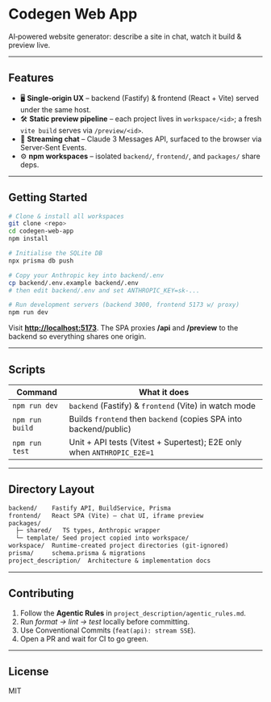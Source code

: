 # Codegen Web App

AI‑powered website generator: describe a site in chat, watch it build & preview live.

---

## Features

* 🖥️ **Single‑origin UX** – backend (Fastify) & frontend (React + Vite) served under the same host.
* 🛠 **Static preview pipeline** – each project lives in `workspace/<id>`; a fresh `vite build` serves via `/preview/<id>`.
* 💬 **Streaming chat** – Claude 3 Messages API, surfaced to the browser via Server‑Sent Events.
* ⚙️ **npm workspaces** – isolated `backend/`, `frontend/`, and `packages/` share deps.

---

## Getting Started

```bash
# Clone & install all workspaces
git clone <repo>
cd codegen-web-app
npm install

# Initialise the SQLite DB
npx prisma db push

# Copy your Anthropic key into backend/.env
cp backend/.env.example backend/.env
# then edit backend/.env and set ANTHROPIC_KEY=sk‑...

# Run development servers (backend 3000, frontend 5173 w/ proxy)
npm run dev
```

Visit **[http://localhost:5173](http://localhost:5173)**. The SPA proxies **/api** and **/preview** to the backend so everything shares one origin.

---

## Scripts

| Command         | What it does                                                           |
| --------------- | ---------------------------------------------------------------------- |
| `npm run dev`   | `backend` (Fastify) & `frontend` (Vite) in watch mode                  |
| `npm run build` | Builds `frontend` then `backend` (copies SPA into backend/public)      |
| `npm run test`  | Unit + API tests (Vitest + Supertest); E2E only when `ANTHROPIC_E2E=1` |

---

## Directory Layout

```txt
backend/    Fastify API, BuildService, Prisma
frontend/   React SPA (Vite) – chat UI, iframe preview
packages/
  ├─ shared/   TS types, Anthropic wrapper
  └─ template/ Seed project copied into workspace/
workspace/  Runtime‑created project directories (git‑ignored)
prisma/     schema.prisma & migrations
project_description/  Architecture & implementation docs
```

---

## Contributing

1. Follow the **Agentic Rules** in `project_description/agentic_rules.md`.
2. Run *format → lint → test* locally before committing.
3. Use Conventional Commits (`feat(api): stream SSE`).
4. Open a PR and wait for CI to go green.

---

## License

MIT
